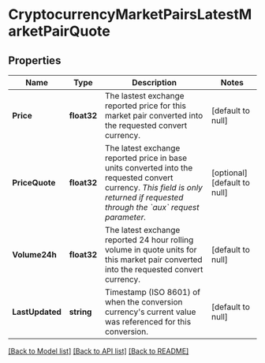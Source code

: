 # CryptocurrencyMarketPairsLatestMarketPairQuote

## Properties
Name | Type | Description | Notes
------------ | ------------- | ------------- | -------------
**Price** | **float32** | The lastest exchange reported price for this market pair converted into the requested convert currency. | [default to null]
**PriceQuote** | **float32** | The latest exchange reported price in base units converted into the requested convert currency. *This field is only returned if requested through the &#x60;aux&#x60; request parameter.* | [optional] [default to null]
**Volume24h** | **float32** | The latest exchange reported 24 hour rolling volume in quote units for this market pair converted into the requested convert currency. | [default to null]
**LastUpdated** | **string** | Timestamp (ISO 8601) of when the conversion currency&#39;s current value was referenced for this conversion. | [default to null]

[[Back to Model list]](../README.md#documentation-for-models) [[Back to API list]](../README.md#documentation-for-api-endpoints) [[Back to README]](../README.md)


